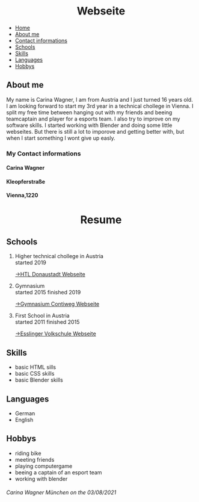 <html lang="en">
<head>
  <meta charset="UTF-8">
  <link rel="stylesheet" type="text/css" href="main.css">
   <h1 align="center">Webseite</h1>
    </head>
<body>
  <ul>
    <li><a href="/">Home</a></li>
    <li><a href="https://github.com/carinawagner.github.io/README.md#-about-me-">About me </a></li>
    <li><a href="https://github.com/carinawagner.github.io/README.md#contact-informations">Contact informations </a></li>
     <li><a href="https://github.com/CarinaMarieWagner/carinawagner.github.io/README.md#schools">Schools</a></li>
     <li><a href="https://github.com/CarinaMarieWagner/carinawagner.github.io/README.md#skills">Skills </a></li>
     <li><a href="https://github.com/CarinaMarieWagner/carinawagner.github.io/README.md#-languages">Languages </a></li>
     <li><a href="https://github.com/CarinaMarieWagner/carinawagner.github.io/README.md#hobbys">Hobbys </a></li>    
</ul>
<h2> About me </h2>
<p>My name is Carina Wagner, I am from Austria and I just turned 16 years old. I am looking forward to start my 3rd year in a technical chollege in Vienna. I split my free time between hanging out with my friends and beeing teamcaptain and player for a esports team. I also try to improve on my software skills. I started working with Blender and doing some little webseites. But there is still a lot to imporove and getting better with, but when I start something I wont give up easly.</p> 
  <h3>My Contact informations</h3>
  <h4>Carina Wagner</h4>
  <h4>Kleopferstraße</h4>
  <h4>Vienna,1220</h4>
  <h1 align="center">Resume</h1>
  <h2>Schools</h2>
<ol>
  <li>Higher technical chollege in Austria</li>
  <article>started 2019</article>
   <p><a href="https://www.htl-donaustadt.at">->HTL Donaustadt Webseite</a></p>
  <li>Gymnasium</li>
  <article>started 2015 finished 2019</article>
  <p><a href="https://www.brg-seestadt.at">->Gymnasium Contiweg Webseite</a></p>
  <li>First School in Austria</li>
  <article>started 2011 finished 2015</article>
  <p><a href="http://www.offene-volksschule-an-der-lobau.at/Startseite/">->Esslinger Volkschule Webseite</a></p> 
</ol>
  <h2>Skills</h2>
  <ul>
    <li>basic HTML sills</li>
    <li>basic CSS skills</li>
    <li>basic Blender skills</li>
  </ul> 
  <h2> Languages</h2>
<ul>
  <li>German</li>
  <li>English</li>
</ul>
<h2>Hobbys</h2>
<ul>
  <li>riding bike</li>
  <li>meeting friends</li>
  <li>playing computergame</li>
  <li>beeing a captain of an esport team</li>
  <li>working with blender</li>
</ul>
</body>
<footer> 
  <h6>Carina Wagner München on the 03/08/2021</h6>
 </footer>
</html>

